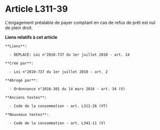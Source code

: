 # Article L311-39

L'engagement préalable de payer comptant en cas de refus de prêt est nul de plein droit.

**Liens relatifs à cet article**

	**Liens**:

	  - DEPLACE: Loi n°2010-737 du 1er juillet 2010 - art. 14

	**Créé par**:

	  - Loi n°2010-737 du 1er juillet 2010 - art. 2

	**Abrogé par**:

	  - Ordonnance n°2016-301 du 14 mars 2016 - art. 34 (V)

	**Anciens textes**:

	  - Code de la consommation - art. L311-26 (VT)

	**Nouveaux textes**:

	  - Code de la consommation - art. L341-11 (V)
